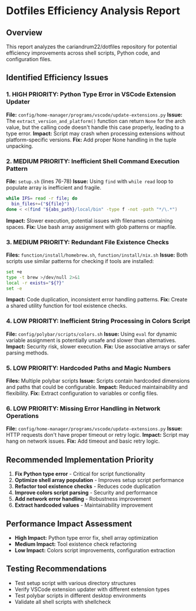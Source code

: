 # Dotfiles Efficiency Analysis Report

## Overview
This report analyzes the cariandrum22/dotfiles repository for potential efficiency improvements across shell scripts, Python code, and configuration files.

## Identified Efficiency Issues

### 1. **HIGH PRIORITY: Python Type Error in VSCode Extension Updater**
**File:** `config/home-manager/programs/vscode/update-extensions.py`
**Issue:** The `extract_version_and_platform()` function can return `None` for the arch value, but the calling code doesn't handle this case properly, leading to a type error.
**Impact:** Script may crash when processing extensions without platform-specific versions.
**Fix:** Add proper None handling in the tuple unpacking.

### 2. **MEDIUM PRIORITY: Inefficient Shell Command Execution Pattern**
**File:** `setup.sh` (lines 76-78)
**Issue:** Using `find` with `while read` loop to populate array is inefficient and fragile.
```bash
while IFS= read -r file; do
  bin_files+=("${file}")
done < <(find "${abs_path}/local/bin" -type f -not -path "*/\.*")
```
**Impact:** Slower execution, potential issues with filenames containing spaces.
**Fix:** Use bash array assignment with glob patterns or mapfile.

### 3. **MEDIUM PRIORITY: Redundant File Existence Checks**
**Files:** `function/install/homebrew.sh`, `function/install/nix.sh`
**Issue:** Both scripts use similar patterns for checking if tools are installed:
```bash
set +e
type -t brew >/dev/null 2>&1
local -r exists="${?}"
set -e
```
**Impact:** Code duplication, inconsistent error handling patterns.
**Fix:** Create a shared utility function for tool existence checks.

### 4. **LOW PRIORITY: Inefficient String Processing in Colors Script**
**File:** `config/polybar/scripts/colors.sh`
**Issue:** Using `eval` for dynamic variable assignment is potentially unsafe and slower than alternatives.
**Impact:** Security risk, slower execution.
**Fix:** Use associative arrays or safer parsing methods.

### 5. **LOW PRIORITY: Hardcoded Paths and Magic Numbers**
**Files:** Multiple polybar scripts
**Issue:** Scripts contain hardcoded dimensions and paths that could be configurable.
**Impact:** Reduced maintainability and flexibility.
**Fix:** Extract configuration to variables or config files.

### 6. **LOW PRIORITY: Missing Error Handling in Network Operations**
**File:** `config/home-manager/programs/vscode/update-extensions.py`
**Issue:** HTTP requests don't have proper timeout or retry logic.
**Impact:** Script may hang on network issues.
**Fix:** Add timeout and basic retry logic.

## Recommended Implementation Priority

1. **Fix Python type error** - Critical for script functionality
2. **Optimize shell array population** - Improves setup script performance  
3. **Refactor tool existence checks** - Reduces code duplication
4. **Improve colors script parsing** - Security and performance
5. **Add network error handling** - Robustness improvement
6. **Extract hardcoded values** - Maintainability improvement

## Performance Impact Assessment

- **High Impact:** Python type error fix, shell array optimization
- **Medium Impact:** Tool existence check refactoring
- **Low Impact:** Colors script improvements, configuration extraction

## Testing Recommendations

- Test setup script with various directory structures
- Verify VSCode extension updater with different extension types
- Test polybar scripts in different desktop environments
- Validate all shell scripts with shellcheck
